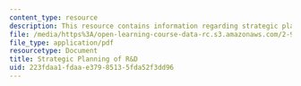 ```yaml
---
content_type: resource
description: This resource contains information regarding strategic planning of R&D.
file: /media/https%3A/open-learning-course-data-rc.s3.amazonaws.com/2-96-management-in-engineering-fall-2012/223fdaa1fdaae37985135fda52f3dd96_MIT2_96F12_lec20.pdf
file_type: application/pdf
resourcetype: Document
title: Strategic Planning of R&D
uid: 223fdaa1-fdaa-e379-8513-5fda52f3dd96
---
```

